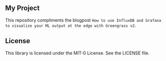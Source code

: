 ## My Project

This repository compliments the blogpost `How to use InfluxDB and Grafana to visualize your ML output at the edge with Greengrass v2`.


## License

This library is licensed under the MIT-0 License. See the LICENSE file.

